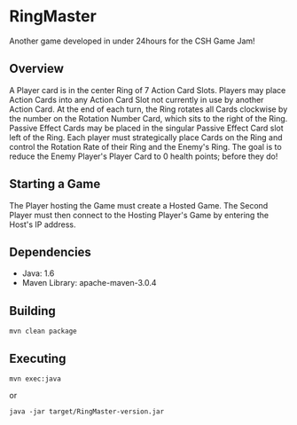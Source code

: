 RingMaster
==========

Another game developed in under 24hours for the CSH Game Jam!

Overview
--------
A Player card is in the center Ring of 7 Action Card Slots.  Players may place
Action Cards into any Action Card Slot not currently in use by another Action
Card. At the end of each turn, the Ring rotates all Cards clockwise by the
number on the Rotation Number Card, which sits to the right of the Ring.
Passive Effect Cards may be placed in the singular Passive Effect Card slot
left of the Ring. Each player must strategically place Cards on the Ring and
control the Rotation Rate of their Ring and the Enemy's Ring. The goal is to
reduce the Enemy Player's Player Card to 0 health points; before they do!

Starting a Game
---------------
The Player hosting the Game must create a Hosted Game.  The Second Player must
then connect to the Hosting Player's Game by entering the Host's IP address.

Dependencies
------------
* Java: 1.6
* Maven Library: apache-maven-3.0.4

Building
--------
	mvn clean package

Executing
---------
	mvn exec:java
or

	java -jar target/RingMaster-version.jar